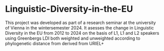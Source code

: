 # Linguistic-Diversity-in-the-EU

This project was developed as part of a research seminar at the university of Vienna in the wintersemester 2024. It asesses the change in Linguistic Diversity in the EU from 2012 to 2024 on the basis of L1, L1 and L2 speakers using Greenbergs LDI both weighted and unweighted according to phylogenetic distance from derived from URIEL+
